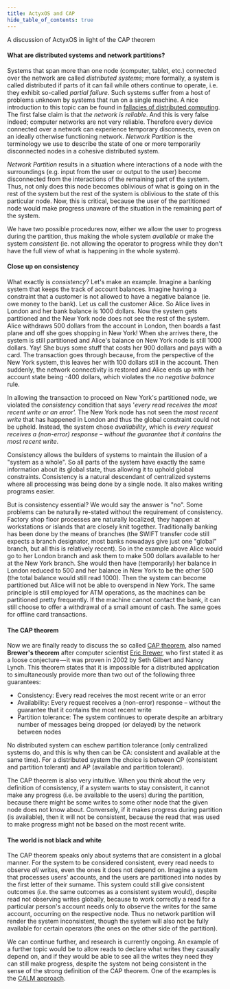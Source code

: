 ```yaml
---
title: ActyxOS and CAP
hide_table_of_contents: true
---
```


A discussion of ActyxOS in light of the CAP theorem

#### What are distributed systems and network partitions?

Systems that span more than one node (computer, tablet, etc.) connected over the network are called _distributed systems_; more formally, a system is called distributed if parts of it can fail while others continue to operate, i.e. they exhibit so-called _partial failure_. Such systems suffer from a host of problems unknown by systems that run on a single machine. A nice introduction to this topic can be found in [fallacies of distributed computing](https://en.wikipedia.org/wiki/Fallacies_of_distributed_computing#The_fallacies). The first false claim is that _the network is reliable_. And this is very false indeed; computer networks are not very reliable. Therefore every device connected over a network can experience temporary disconnects, even on an ideally otherwise functioning network. _Network Partition_ is the terminology we use to describe the state of one or more temporarily disconnected nodes in a cohesive distributed system.

_Network Partition_ results in a situation where interactions of a node with the surroundings (e.g. input from the user or output to the user) become disconnected from the interactions of the remaining part of the system. Thus, not only does this node becomes oblivious of what is going on in the rest of the system but the rest of the system is oblivious to the state of this particular node. Now, this is critical, because the user of the partitioned node would make progress unaware of the situation in the remaining part of the system.

We have two possible procedures now, either we allow the user to progress during the partition, thus making the whole system _available_ or make the system _consistent_ (ie. not allowing the operator to progress while they don't have the full view of what is happening in the whole system).

#### Close up on consistency

What exactly is _consistency_? Let's make an example. Imagine a banking system that keeps the track of account balances. Imagine having a constraint that a customer is not allowed to have a negative balance (ie. owe money to the bank). Let us call the customer Alice. So Alice lives in London and her bank balance is 1000 dollars. Now the system gets partitioned and the New York node does not see the rest of the system. Alice withdraws 500 dollars from the account in London, then boards a fast plane and off she goes shopping in New York! When she arrives there, the system is still partitioned and Alice's balance on New York node is still 1000 dollars. Yay! She buys some stuff that costs her 900 dollars and pays with a card. The transaction goes through because, from the perspective of the New York system, this leaves her with 100 dollars still in the account. Then suddenly, the network connectivity is restored and Alice ends up with her account state being -400 dollars, which violates the _no negative balance_ rule.

In allowing the transaction to proceed on New York's partitioned node, we violated the _consistency_ condition that says '_every read receives the most recent write or an error'._ The New York node has not seen the _most recent write_ that has happened in London and thus the global constraint could not be upheld. Instead, the system chose _availability_, which is _every request receives a (non-error) response – without the guarantee that it contains the most recent write_.

Consistency allows the builders of systems to maintain the illusion of a "system as a whole". So all parts of the system have exactly the same information about its global state, thus allowing it to uphold global constraints. Consistency is a natural descendant of centralized systems where all processing was being done by a single node. It also makes writing programs easier.

But is consistency essential? We would say the answer is "no". Some problems can be naturally re-stated without the requirement of consistency. Factory shop floor processes are naturally localized, they happen at workstations or islands that are closely knit together. Traditionally banking has been done by the means of branches (the SWIFT transfer code still expects a branch designator, most banks nowadays give just one "global" branch, but all this is relatively recent). So in the example above Alice would go to her London branch and ask them to make 500 dollars available to her at the New York branch. She would then have (temporarily) her balance in London reduced to 500 and her balance in New York to be the other 500 (the total balance would still read 1000). Then the system can become partitioned but Alice will not be able to overspend in New York. The same principle is still employed for ATM operations, as the machines can be partitioned pretty frequently. If the machine cannot contact the bank, it can still choose to offer a withdrawal of a small amount of cash. The same goes for offline card transactions.

#### The CAP theorem

Now we are finally ready to discuss the so called [CAP theorem](https://en.wikipedia.org/wiki/CAP_theorem), also named **Brewer's theorem** after computer scientist [Eric Brewer](https://en.wikipedia.org/wiki/Eric_Brewer_(scientist)), who first stated it as a loose conjecture — it was proven in 2002 by Seth Gilbert and Nancy Lynch. This theorem states that it is impossible for a distributed application to simultaneously provide more than two out of the following three guarantees:

- Consistency: Every read receives the most recent write or an error
- Availability: Every request receives a (non-error) response – without the guarantee that it contains the most recent write
- Partition tolerance: The system continues to operate despite an arbitrary number of messages being dropped (or delayed) by the network between nodes

No distributed system can eschew partition tolerance (only centralized systems do, and this is why then can be CA: consistent and available at the same time). For a distributed system the choice is between CP (consistent and partition tolerant) and AP (available and partition tolerant).

The CAP theorem is also very intuitive. When you think about the very definition of consistency, if a system wants to stay consistent, it cannot make any progress (i.e. be available to the users) during the partition, because there might be some writes to some other node that the given node does not know about. Conversely, if it makes progress during partition (is available), then it will not be consistent, because the read that was used to make progress might not be based on the most recent write.

#### The world is not black and white

The CAP theorem speaks only about systems that are consistent in a global manner. For the system to be considered consistent, every read needs to observe _all_ writes, even the ones it does not depend on. Imagine a system that processes users' accounts, and the users are partitioned into nodes by the first letter of their surname. This system could still give consistent outcomes (i.e. the same outcomes as a consistent system would), despite read not observing writes globally, because to work correctly a read for a particular person's account needs only to observe the writes for the same account, occurring on the respective node. Thus no network partition will render the system inconsistent, though the system will also not be fully available for certain operators (the ones on the other side of the partition).

We can continue further, and research is currently ongoing. An example of a further topic would be to allow reads to declare what writes they causally depend on, and if they would be able to see all the writes they need they can still make progress, despite the system not being consistent in the sense of the strong definition of the CAP theorem. One of the examples is the [CALM approach](https://blog.acolyer.org/2019/03/06/keeping-calm-when-distributed-consistency-is-easy/).
